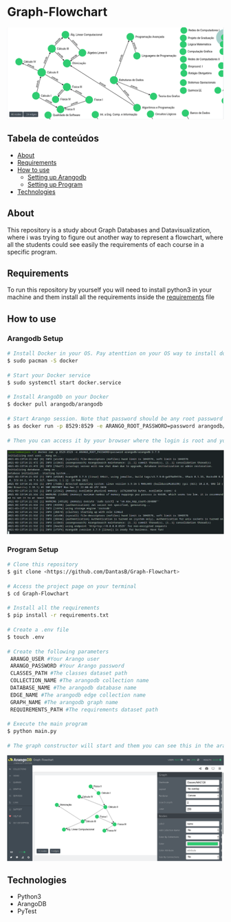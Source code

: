 # Graph-Flowchart

![demonstration](img_src/ecigraphexample.png)

## Tabela de conteúdos

<!--ts-->
   * [About](#about)
   * [Requirements](#requirements)
   * [How to use](#how-to-use)
      * [Setting up Arangodb](#arangodb-setup)    
      * [Setting up Program](#program-setup)
   * [Technologies](#technologies)
<!--te-->

## About

This repository is a study about Graph Databases and Datavisualization, where i was trying to figure out another way to represent a flowchart, where all the students could see easily the requirements of each course in a specific program.

## Requirements

To run this repository by yourself you will need to install python3 in your machine and them install all the requirements inside the [requirements](requirements.txt) file

## How to use

### Arangodb Setup

```bash
# Install Docker in your OS. Pay atenttion on your OS way to install docker
$ sudo pacman -S docker

# Start your Docker service
$ sudo systemctl start docker.service

# Install ArangoDb on your Docker
$ docker pull arangodb/arangodb

# Start Arango session. Note that password should be any root password
$ as docker run -p 8529:8529 -e ARANGO_ROOT_PASSWORD=password arangodb/arangodb:3.7.9

# Then you can access it by your browser where the login is root and your password is the ARANGO_ROOT_PASSWORD variable
```
![demonstration](img_src/arangosetup.png)

### Program Setup

```bash
# Clone this repository
$ git clone <https://github.com/DantasB/Graph-Flowchart>

# Access the project page on your terminal
$ cd Graph-Flowchart

# Install all the requirements
$ pip install -r requirements.txt

# Create a .env file
$ touch .env  

# Create the following parameters
 ARANGO_USER #Your Arango user
 ARANGO_PASSWORD #Your Arango password
 CLASSES_PATH #The classes dataset path
 COLLECTION_NAME #The arangodb collection name
 DATABASE_NAME #The arangodb database name
 EDGE_NAME #The arangodb edge collection name
 GRAPH_NAME #The arangodb graph name
 REQUIREMENTS_PATH #The requirements dataset path

# Execute the main program
$ python main.py

# The graph constructor will start and them you can see this in the arangodb page
```
![demonstration](img_src/flowchart.png)


## Technologies

* Python3
* ArangoDB
* PyTest
